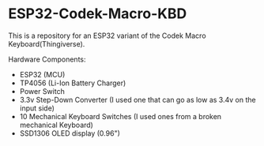 # ESP32-Codek-Macro-KBD
This is a repository for an ESP32 variant of the Codek Macro Keyboard(Thingiverse). 

Hardware Components:
- ESP32 (MCU)
- TP4056 (Li-Ion Battery Charger)
- Power Switch
- 3.3v Step-Down Converter (I used one that can go as low as 3.4v on the input side)
- 10 Mechanical Keyboard Switches (I used ones from a broken mechanical Keyboard)
- SSD1306 OLED display (0.96")